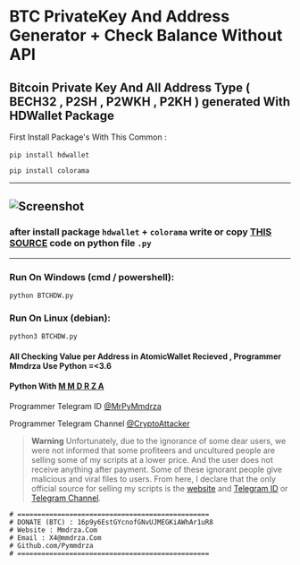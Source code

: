 # BTC PrivateKey And Address Generator + Check Balance Without API
## Bitcoin Private Key And All Address Type ( BECH32 , P2SH , P2WKH , P2KH ) generated With **HDWallet** Package
First Install Package's With This Common :

‍‍‍‍‍`pip install hdwallet`

`pip install colorama`

----
![Screenshot](https://github.com/Pymmdrza/BTCHDwallet/blob/main/HDbtc.png)
----
### after install package `hdwallet` + `colorama` write or copy [THIS SOURCE](https://github.com/Pymmdrza/BTCHDwallet/blob/main/BTCHDW.py) code on python file `.py` 
----
### Run On Windows (cmd / powershell):

`python BTCHDW.py`

### Run On Linux (debian):

`python3 BTCHDW.py`

#### All Checking Value per Address in AtomicWallet Recieved , Programmer **Mmdrza** Use Python =<3.6 

#### Python With [M M D R Z A](https://mmdrza.com) 


Programmer Telegram ID [@MrPyMmdrza](https://t.me/MrPyMmdrza)

Programmer Telegram Channel [@CryptoAttacker](https://t.me/CryptoAttacker)

> **Warning**
> Unfortunately, due to the ignorance of some dear users, we were not informed that some profiteers and uncultured people are selling some of my scripts at a lower price. And the user does not receive anything after payment. Some of these ignorant people give malicious and viral files to users. From here, I declare that the only official source for selling my scripts is the [website](https://mmdrza.com) and [Telegram ID](https://t.me/MrPyMmdrza) or [Telegram Channel](https://t.me/CryptoAttacker).

```
# ================================================
# DONATE (BTC) : 16p9y6EstGYcnofGNvUJMEGKiAWhAr1uR8
# Website : Mmdrza.Com
# Email : X4@mmdrza.Com
# Github.com/Pymmdrza
# ================================================
```
